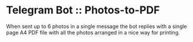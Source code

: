 # Telegram Bot :: Photos-to-PDF

When sent up to 6 photos in a single message the bot replies with a single page A4 PDF file with all the photos arranged in a nice way for printing.

